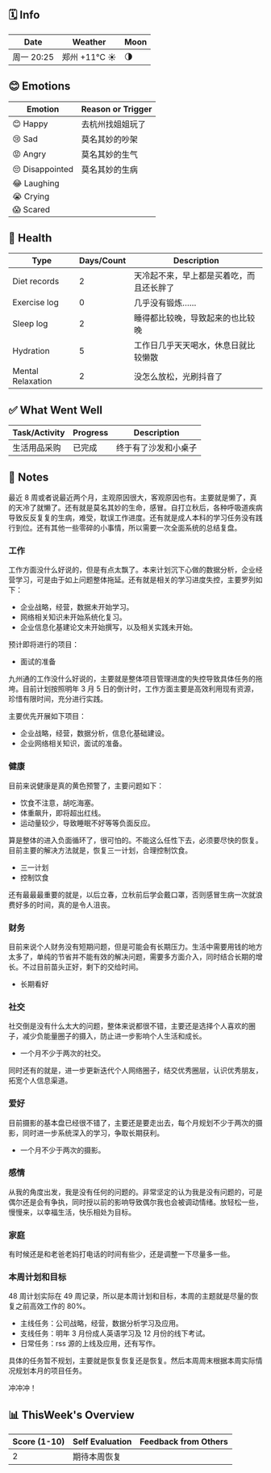 ## 🗓️ Info

| Date       | Weather | Moon                                                 |
| -------------- | ------------ | ---- |
| 周一 20:25 |  郑州  +11°C ☀️   | 🌗 |

## 😊 Emotions

| Emotion          | Reason or Trigger              |
|------------------|-------------------------------|
| 😊 Happy         | 去杭州找姐姐玩了 |
| 😢 Sad           | 莫名其妙的吵架 |
| 😡 Angry         | 莫名其妙的生气 |
| 😔 Disappointed  | 莫名其妙的生病 |
| 😂 Laughing      |                   |
| 😭 Crying        |                     |
| 😱 Scared        |                     |

## 🍎 Health

| Type              | Days/Count | Description             |
| ----------------- | ---------- | ----------------------- |
| Diet records      | 2 | 天冷起不来，早上都是买着吃，而且还长胖了 |
| Exercise log      | 0 | 几乎没有锻炼…… |
| Sleep log         | 2 | 睡得都比较晚，导致起来的也比较晚 |
| Hydration         | 5 | 工作日几乎天天喝水，休息日就比较懒散 |
| Mental Relaxation | 2 | 没怎么放松，光刷抖音了 |

## ✅ What Went Well

| Task/Activity | Progress | Description          |
| ------------- | -------- | -------------------- |
| 生活用品采购  | 已完成   | 终于有了沙发和小桌子 |

## 📝 Notes

最近 8 周或者说最近两个月，主观原因很大，客观原因也有。主要就是懒了，真的天冷了就懒了。还有就是莫名其妙的生命，感冒。自打立秋后，各种呼吸道疾病导致反反复复的生病，难受，耽误工作进度。还有就是成人本科的学习任务没有践行到位。还有其他一些零碎的小事情，所以需要一次全面系统的总结复盘。

### 工作

工作方面没什么好说的，但是有点太飘了。本来计划沉下心做的数据分析，企业经营学习，可是由于如上问题整体拖延。还有就是相关的学习进度失控，主要罗列如下：

- 企业战略，经营，数据未开始学习。
- 网络相关知识未开始系统化复习。
- 企业信息化基建论文未开始撰写，以及相关实践未开始。

预计即将进行的项目：

- 面试的准备

九州通的工作没什么好说的，主要就是整体项目管理进度的失控导致具体任务的拖垮。目前计划按照明年 3 月 5 日的倒计时，工作方面主要是高效利用现有资源，珍惜有限时间，充分进行实践。

主要优先开展如下项目：

- 企业战略，经营，数据分析，信息化基础建设。
- 企业网络相关知识，面试的准备。

### 健康

目前来说健康是真的黄色预警了，主要问题如下：

- 饮食不注意，胡吃海塞。
- 体重飙升，即将超出红线。
- 运动量较少，导致睡眠不好等等负面反应。

算是整体的进入负面循环了，很可怕的。不能这么任性下去，必须要尽快的恢复。目前主要的解决方法就是，恢复三一计划，合理控制饮食。

- 三一计划
- 控制饮食

还有最最最重要的就是，以后立春，立秋前后学会戴口罩，否则感冒生病一次就浪费好多的时间，真的是令人沮丧。

### 财务

目前来说个人财务没有短期问题，但是可能会有长期压力。生活中需要用钱的地方太多了，单纯的节省并不能有效的解决问题，需要多方面介入，同时结合长期的增长。不过目前苗头正好，剩下的交给时间。

- 长期看好

### 社交

社交倒是没有什么太大的问题，整体来说都很不错，主要还是选择个人喜欢的圈子，减少负能量圈子的摄入，防止进一步影响个人生活和成长。

- 一个月不少于两次的社交。

同时还有的就是，进一步更新迭代个人网络圈子，结交优秀圈层，认识优秀朋友，拓宽个人信息渠道。

### 爱好

目前摄影的基本盘已经很不错了，主要还是要走出去，每个月规划不少于两次的摄影，同时进一步系统深入的学习，争取长期获利。

- 一个月不少于两次的摄影。

### 感情

从我的角度出发，我是没有任何的问题的。非常坚定的认为我是没有问题的，可是偶尔还是会有争执，同时授以前的影响导致偶尔我也会被调动情绪。放轻松一些，慢慢来，以幸福生活，快乐相处为目标。

### 家庭

有时候还是和老爸老妈打电话的时间有些少，还是调整一下尽量多一些。

### 本周计划和目标

48 周计划实际在 49 周记录，所以是本周计划和目标，本周的主题就是尽量的恢复之前高效工作的 80%。

- 主线任务：公司战略，经营，数据分析学习及应用。
- 支线任务：明年 3 月份成人英语学习及 12 月份的线下考试。
- 日常任务：rss 源的上线及应用，还有写作。

具体的任务暂不规划，主要就是恢复恢复还是恢复。然后本周周末根据本周实际情况规划本月的项目任务。

冲冲冲！

## 📊 ThisWeek's Overview

| Score (1-10) | Self Evaluation | Feedback from Others |
| ------------ | --------------- | -------------------- |
| 2            | 期待本周恢复    |                      |
